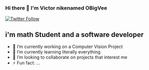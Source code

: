### Hi there 👋 I'm Victor nikenamed OBigVee
[![Twitter Follow](https://img.shields.io/badge/Twitter-follow%20me-blue)]( https://twitter.com/OBigVee)

<!--https://img.shields.io/badge/Twitter-follow%20me-blue
https://twitter.com/OBigVee
-->
<!--[![Twitter Follow](https://img.shields.io/twitter/follow/codeSTACKr?color=1DA1F2&logo=twitter&style=for-the-badge)](https://twitter.com/intent/follow?original_referer=https%3A%2F%2Fgithub.com%2FcodeSTACKr&screen_name=codeSTACKr)-->

## i'm math Student and a software developer

<!--
**OBigVee/OBigVee** is a ✨ _special_ ✨ repository because its `README.md` (this file) appears on your GitHub profile.-->

- 🔭 I’m currently working on a Computer Vision Project
- 🌱 I’m currently learning literally everything
- 👯 I’m looking to collaborate on projects that interest me
- ⚡ Fun fact: ...

